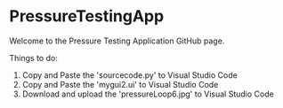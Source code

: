 # PressureTestingApp

Welcome to the Pressure Testing Application GitHub page.

Things to do:
1. Copy and Paste the 'sourcecode.py' to Visual Studio Code
2. Copy and Paste the 'mygui2.ui' to Visual Studio Code
3. Download and upload the 'pressureLoop6.jpg' to Visual Studio Code
